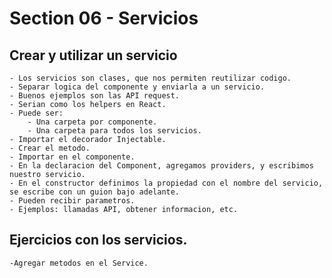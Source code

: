 # Section 06 - Servicios

## Crear y utilizar un servicio

    - Los servicios son clases, que nos permiten reutilizar codigo.
    - Separar logica del componente y enviarla a un servicio.
    - Buenos ejemplos son las API request.
    - Serian como los helpers en React.
    - Puede ser:
        - Una carpeta por componente.
        - Una carpeta para todos los servicios.
    - Importar el decorador Injectable.
    - Crear el metodo.
    - Importar en el componente.
    - En la declaracion del Component, agregamos providers, y escribimos nuestro servicio.
    - En el constructor definimos la propiedad con el nombre del servicio, se escribe con un guion bajo adelante.
    - Pueden recibir parametros.
    - Ejemplos: llamadas API, obtener informacion, etc.

## Ejercicios con los servicios.

    -Agregar metodos en el Service.
